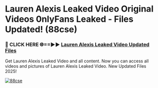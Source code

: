 # Lauren Alexis Leaked Video Original Videos 0nlyFans Leaked - Files Updated! (88cse)

<h3>🔴 CLICK HERE 🌐==►► <a href="https://tinyurl.com/2jnfzry5" rel="nofollow">Lauren Alexis Leaked Video Updated Files</a></h3>

Get Lauren Alexis Leaked Video and all content. Now you can access all videos and pictures of Lauren Alexis Leaked Video. New Updated Files 2025!

[![88cse](https://i.imgur.com/GyGTBgg.gif)](https://tinyurl.com/2jnfzry5)
